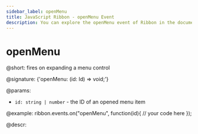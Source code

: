 ```yaml
---
sidebar_label: openMenu
title: JavaScript Ribbon - openMenu Event 
description: You can explore the openMenu event of Ribbon in the documentation of the DHTMLX JavaScript UI library. Browse developer guides and API reference, try out code examples and live demos, and download a free 30-day evaluation version of DHTMLX Suite.
---
```


# openMenu

@short: fires on expanding a menu control

@signature: {'openMenu: (id: Id) => void;'}

@params:
- `id: string | number` - the ID of an opened menu item

@example:
ribbon.events.on("openMenu", function(id){
    // your code here
});

@descr:

[comment]: # (@related: ribbon/handling_events.md)
